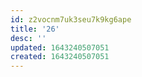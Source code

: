 ```yaml
---
id: z2vocnm7uk3seu7k9kg6ape
title: '26'
desc: ''
updated: 1643240507051
created: 1643240507051
---
```


